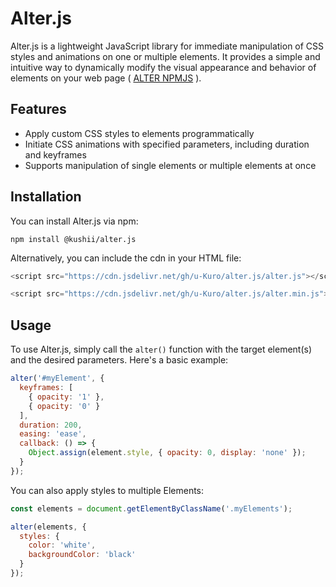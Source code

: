 # Alter.js

Alter.js is a lightweight JavaScript library for immediate manipulation of CSS styles and animations on one or multiple elements. It provides a simple and intuitive way to dynamically modify the visual appearance and behavior of elements on your web page ( [ALTER NPMJS](https://www.npmjs.com/package/@kushii/alter.js) ).

## Features

- Apply custom CSS styles to elements programmatically
- Initiate CSS animations with specified parameters, including duration and keyframes
- Supports manipulation of single elements or multiple elements at once

## Installation

You can install Alter.js via npm:

```shell
npm install @kushii/alter.js
```
Alternatively, you can include the cdn in your HTML file:
```php
<script src="https://cdn.jsdelivr.net/gh/u-Kuro/alter.js/alter.js"></script>
```
```php
<script src="https://cdn.jsdelivr.net/gh/u-Kuro/alter.js/alter.min.js"></script>
```

## Usage
To use Alter.js, simply call the `alter()` function with the target element(s) and the desired parameters. Here's a basic example:
```js
alter('#myElement', {
  keyframes: [
    { opacity: '1' },
    { opacity: '0' }
  ],
  duration: 200,
  easing: 'ease',
  callback: () => {
    Object.assign(element.style, { opacity: 0, display: 'none' });
  }
});
```
You can also apply styles to multiple Elements:
```js
const elements = document.getElementByClassName('.myElements');

alter(elements, {
  styles: {
    color: 'white',
    backgroundColor: 'black'
  }
});
```
